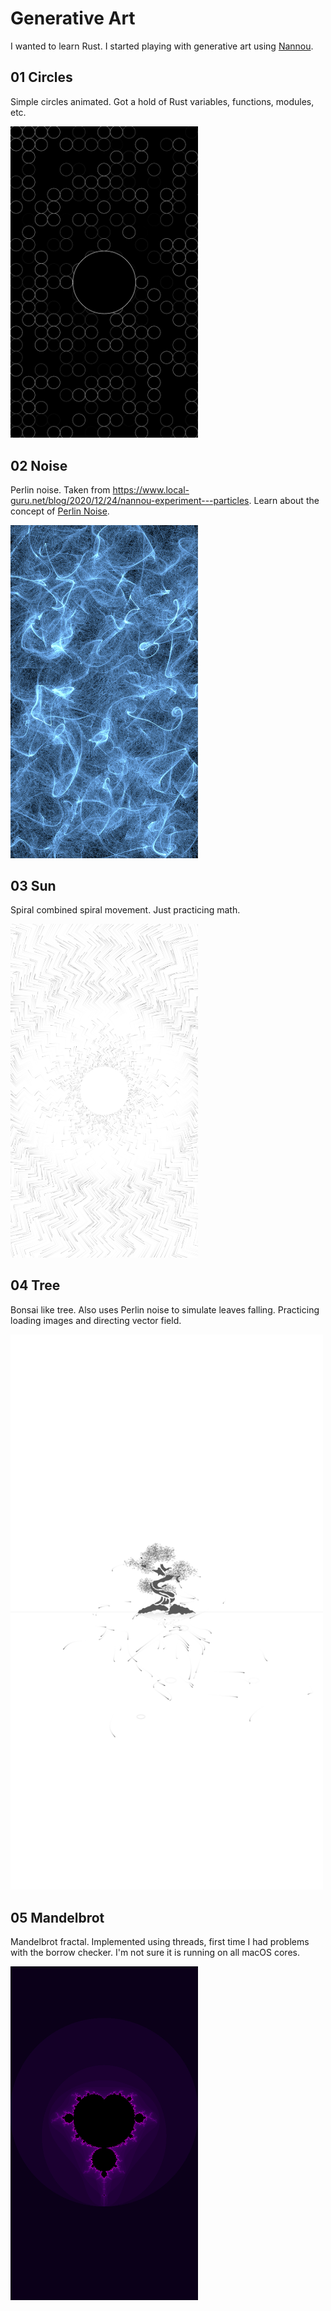 # Generative Art

I wanted to learn Rust. I started playing with generative art using [Nannou](https://nannou.cc).

## 01 Circles

Simple circles animated. Got a hold of Rust variables, functions, modules, etc.

<img src="https://github.com/ospfranco/generative_rust/blob/main/imgs/01.png?raw=true" width="300"/>

## 02 Noise

Perlin noise. Taken from https://www.local-guru.net/blog/2020/12/24/nannou-experiment---particles. Learn about the concept of [Perlin Noise](https://en.wikipedia.org/wiki/Perlin_noise#:~:text=Perlin%20noise%20is%20a%20type,the%20creation%20of%20image%20textures.).

<img src="https://github.com/ospfranco/generative_rust/blob/main/imgs/02.png?raw=true" width="300"/>

## 03 Sun

Spiral combined spiral movement. Just practicing math.

<img src="https://github.com/ospfranco/generative_rust/blob/main/imgs/03.png?raw=true" width="300"/>

## 04 Tree

Bonsai like tree. Also uses Perlin noise to simulate leaves falling. Practicing loading images and directing vector field.

<img src="https://github.com/ospfranco/generative_rust/blob/main/imgs/04.png?raw=true" width="500"/>

## 05 Mandelbrot

Mandelbrot fractal. Implemented using threads, first time I had problems with the borrow checker. I'm not sure it is running on all macOS cores.

<img src="https://github.com/ospfranco/generative_rust/blob/main/imgs/05.png?raw=true" width="300"/>
